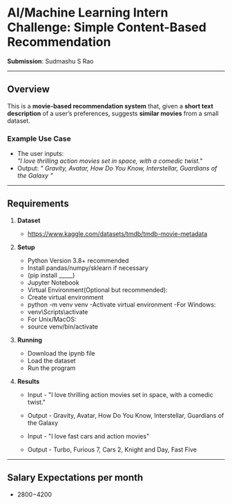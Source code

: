 # AI/Machine Learning Intern Challenge: Simple Content-Based Recommendation

**Submission**: Sudmashu S Rao

---

## Overview

This is a **movie-based recommendation system** that, given a **short text description** of a user’s preferences, suggests **similar movies** from a small dataset. 

### Example Use Case

- The user inputs:  
  *"I love thrilling action movies set in space, with a comedic twist."*  
- Output:
  *" Gravity, Avatar, How Do You Know, Interstellar, Guardians of the Galaxy "*  

---

## Requirements

1. **Dataset**  
   - https://www.kaggle.com/datasets/tmdb/tmdb-movie-metadata     

2. **Setup**
   - Python Version 3.8+ recommended
   - Install pandas/numpy/sklearn if necessary
   - (pip install _____)
   - Jupyter Notebook
   - Virtual Environment(Optional but recommended):
   * Create virtual environment
    - python -m venv venv
    -Activate virtual environment
    -For Windows:
    - venv\Scripts\activate
    - For Unix/MacOS:
    - source venv/bin/activate

3. **Running**
   - Download the ipynb file
   - Load the dataset
   - Run the program

4. **Results**
    - Input - "I love thrilling action movies set in space, with a comedic twist."
    - Output - Gravity, Avatar, How Do You Know, Interstellar, Guardians of the Galaxy


    - Input - "I love fast cars and action movies"
    - Output - Turbo, Furious 7, Cars 2, Knight and Day, Fast Five


---

## Salary Expectations per month
 - $2800-$4200



